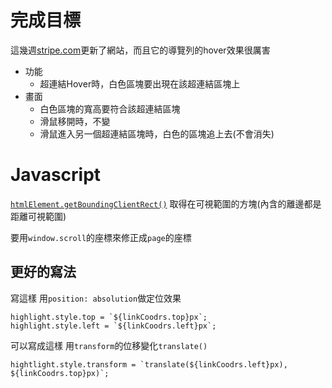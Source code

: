 # 完成目標

這幾週[stripe.com](https://stripe.com/)更新了網站，而且它的導覽列的hover效果很厲害

- 功能
  - 超連結Hover時，白色區塊要出現在該超連結區塊上
- 畫面
  - 白色區塊的寬高要符合該超連結區塊
  - 滑鼠移開時，不變
  - 滑鼠進入另一個超連結區塊時，白色的區塊追上去(不會消失)

# Javascript

[`htmlElement.getBoundingClientRect()`](https://developer.mozilla.org/en-US/docs/Web/API/Element/getBoundingClientRect)
取得在可視範圍的方塊(內含的離邊都是距離可視範圍)

要用`window.scroll`的座標來修正成`page`的座標

## 更好的寫法

寫這樣
用`position: absolution`做定位效果
```javascript=
highlight.style.top = `${linkCoodrs.top}px`;
highlight.style.left = `${linkCoodrs.left}px`;
```
可以寫成這樣
用`transform`的位移變化`translate()`
```javascript=
hightlight.style.transform = `translate(${linkCoodrs.left}px), ${linkCoodrs.top}px)`;
```
